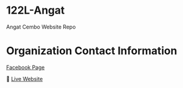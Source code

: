 # 122L-Angat
Angat Cembo Website Repo
# Organization Contact Information
[Facebook Page](https://www.facebook.com/angatcembocommunityinc)

🚀 [Live Website](https://angat-cembo.vercel.app/)
